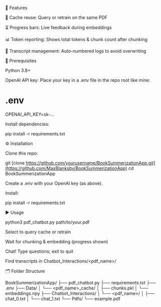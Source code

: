 🚀 Features

🔄 Cache reuse: Query or retrain on the same PDF

⏳ Progress bars: Live feedback during embeddings

📊 Token reporting: Shows total tokens & chunk count after chunking

📝 Transcript management: Auto-numbered logs to avoid overwriting

🔑 Prerequisites

Python 3.8+

OpenAI API key: Place your key in a .env file in the repo root like mine:

# .env
OPENAI_API_KEY=sk-...

Install dependencies:

pip install -r requirements.txt

⚙️ Installation

Clone this repo:

git [clone https://github.com/yourusername/BookSummerizationApp.git](https://github.com/MaxBlanksby/BookSummerizationApp)
cd BookSummerizationApp

Create a .env with your OpenAI key (as above).

Install:

pip install -r requirements.txt

▶️ Usage

python3 pdf_chatbot.py path/to/your.pdf

Select to query cache or retrain

Wait for chunking & embedding (progress shown)

Chat! Type questions; exit to quit

Find transcripts in Chatbot_Interactions/<pdf_name>/

🗂️ Folder Structure

BookSummerizationApp/
├── pdf_chatbot.py
├── requirements.txt
├── .env
├── Data/
│   └── <pdf_name>_cache/
│       ├── chunks.pkl
│       └── embeddings.npy
├── Chatbot_Interactions/
│   └── <pdf_name>/
│       ├── chat_0.txt
│       └── chat_1.txt
└── Pdfs/
    └── example.pdf
